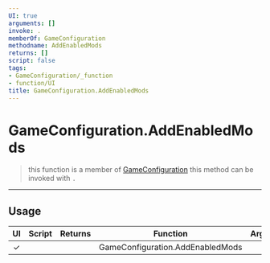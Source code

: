 ```yaml
---
UI: true
arguments: []
invoke: .
memberOf: GameConfiguration
methodname: AddEnabledMods
returns: []
script: false
tags:
- GameConfiguration/_function
- function/UI
title: GameConfiguration.AddEnabledMods
---
```

# GameConfiguration.AddEnabledMods
> this function is a member of [GameConfiguration](civ-6/lua/GameConfiguration.md)
> this method can be invoked with `.`
-----
## Usage
|  UI | Script | Returns | Function | Arguments |
|:---:|:------:|-------:|:--------:|:---------|
|✓| ||GameConfiguration.AddEnabledMods||
